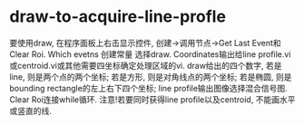 # draw-to-acquire-line-profle
要使用draw, 在程序面板上右击显示控件, 创建->调用节点->Get Last Event和Clear Roi.
Which evetns 创建常量 选择draw.
Coordinates输出给line profile.vi或centroid.vi或其他需要四坐标确定处理区域的vi.
draw给出的四个数字, 若是line, 则是两个点的两个坐标; 若是方形, 则是对角线点的两个坐标; 若是椭圆, 则是bounding rectangle的左上右下四个坐标;
line profile输出图像选择混合信号图.
Clear Roi连接while循环.
注意!若要同时获得line profile以及centroid, 不能画水平或竖直的线.
